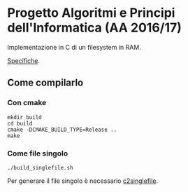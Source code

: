 # Progetto Algoritmi e Principi dell'Informatica (AA 2016/17)

Implementazione in C di un filesystem in RAM.

[Specifiche](http://home.deib.polimi.it/pradella/IT/consegna.pdf).

## Come compilarlo

### Con cmake

```shell
mkdir build
cd build
cmake -DCMAKE_BUILD_TYPE=Release ..
make
```

### Come file singolo

```shell
./build_singlefile.sh
```

Per generare il file singolo è necessario [c2singlefile](https://github.com/Depaulicious/c2singlefile).